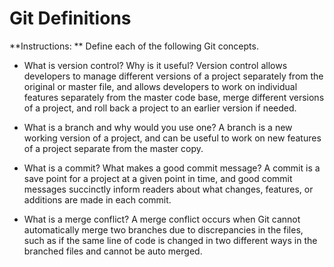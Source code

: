 # Git Definitions

**Instructions: ** Define each of the following Git concepts.

* What is version control?  Why is it useful?
    Version control allows developers to manage different versions of a project separately from the original or master file, and allows developers to work on individual features separately from the master code base, merge different versions of a project, and roll back a project to an earlier version if needed.

* What is a branch and why would you use one?
    A branch is a new working version of a project, and can be useful to work on new features of a project separate from the master copy.

* What is a commit? What makes a good commit message?
    A commit is a save point for a project at a given point in time, and good commit messages succinctly inform readers about what changes, features, or additions are made in each commit.

* What is a merge conflict?
    A merge conflict occurs when Git cannot automatically merge two branches due to discrepancies in the files, such as if the same line of code is changed in two different ways in the branched files and cannot be auto merged.